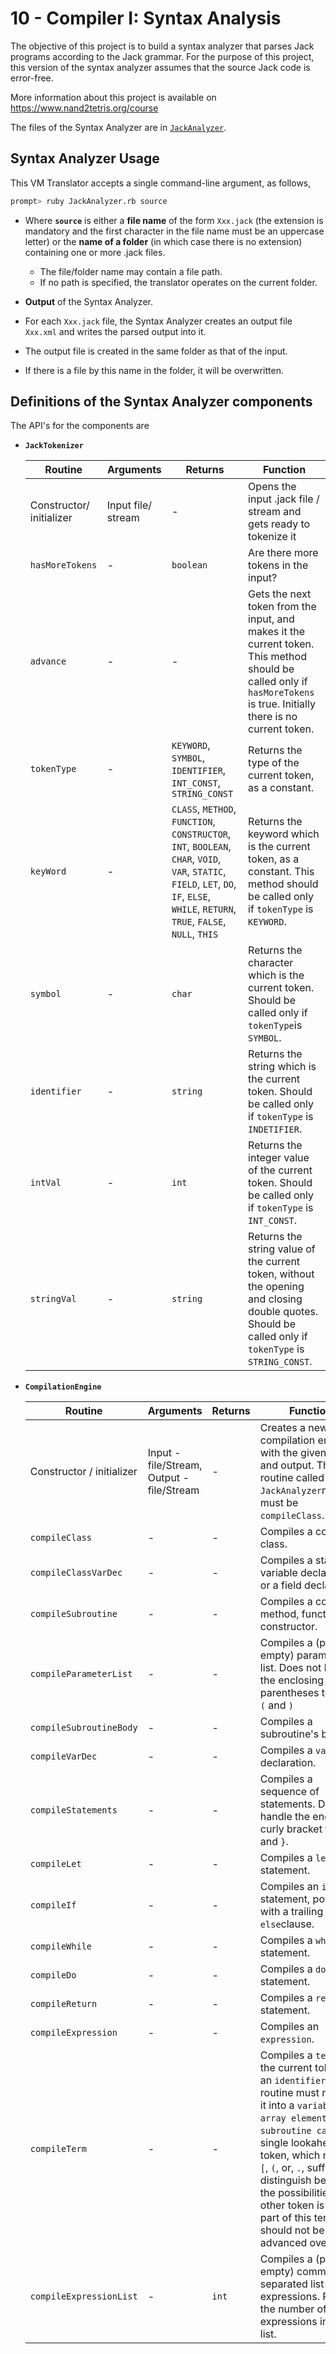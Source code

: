 # 10 - Compiler I: Syntax Analysis

The objective of this project is to build a syntax analyzer that parses Jack programs according to the Jack grammar.
For the purpose of this project, this version of the syntax analyzer assumes that the source Jack code is error-free.

More information about this project is available on https://www.nand2tetris.org/course

The files of the Syntax Analyzer are in [`JackAnalyzer`](https://github.com/gpm22/ossu-projects/tree/main/Nand2Tetris/nand2tetris/projects/10/JackAnalyzer).

## Syntax Analyzer Usage

This VM Translator accepts a single command-line argument, as follows,

  ```bash
  prompt> ruby JackAnalyzer.rb source
  ```

* Where **`source`** is either a **file name** of the form `Xxx.jack` (the extension is mandatory and the first character in the file name must be an uppercase letter) or the **name of a folder** (in which case there is no extension) containing one or more .jack files.

  * The file/folder name may contain a file path.
  * If no path is specified, the translator operates on the current folder.

* **Output** of the Syntax Analyzer.
* For each `Xxx.jack` file, the Syntax Analyzer creates an output file `Xxx.xml` and writes the parsed output into it.
  
* The output file is created in the same folder as that of the input.
  
* If there is a file by this name in the folder, it will be overwritten.


## Definitions of the Syntax Analyzer components

The API's for the components are

* **`JackTokenizer`**

	| Routine                  | Arguments          | Returns                                                      | Function                                                     |
	| ------------------------ | ------------------ | ------------------------------------------------------------ | ------------------------------------------------------------ |
	| Constructor/ initializer | Input file/ stream | -                                                            | Opens the input .jack file / stream and gets ready to tokenize it |
	| `hasMoreTokens`          | -                  | `boolean`                                                    | Are there more tokens in the input?                          |
	| `advance`                | -                  | -                                                            | Gets the next token from the input, and makes it the current token. This method should be called only if `hasMoreTokens` is true. Initially there is no current token. |
	| `tokenType`              | -                  | `KEYWORD`, `SYMBOL`, `IDENTIFIER`, `INT_CONST`, `STRING_CONST` | Returns the type of the current token, as a constant.        |
	| `keyWord`                | -                  | `CLASS`, `METHOD`, `FUNCTION`, `CONSTRUCTOR`, `INT`, `BOOLEAN`, `CHAR`, `VOID`, `VAR`, `STATIC`, `FIELD`, `LET`, `DO`, `IF`, `ELSE`, `WHILE`, `RETURN`, `TRUE`, `FALSE`, `NULL`, `THIS` | Returns the keyword which is the current token, as a constant. This method should be called only if `tokenType` is `KEYWORD`. |
	| `symbol`                 | -                  | `char`                                                       | Returns the character which is the current token. Should be called only if `tokenType`is `SYMBOL`. |
	| `identifier`             | -                  | `string`                                                     | Returns the string which is the current token. Should be called only if `tokenType` is `INDETIFIER`. |
	| `intVal`                 | -                  | `int`                                                        | Returns the integer value of the current token. Should be called only if `tokenType` is `INT_CONST`. |
	| `stringVal`              | -                  | `string`                                                     | Returns the string value of the current token, without the opening and closing double quotes. Should be called only if `tokenType` is `STRING_CONST`. |

* **`CompilationEngine`**

	| Routine                   | Arguments                                 | Returns | Function                                                     |
	| ------------------------- | ----------------------------------------- | ------- | ------------------------------------------------------------ |
	| Constructor / initializer | Input - file/Stream, Output - file/Stream | -       | Creates a new compilation engine with the given input and output. The next routine called (by the `JackAnalyzer`module) must be `compileClass`. |
	| `compileClass`            | -                                         | -       | Compiles a complete class.                                   |
	| `compileClassVarDec`      | -                                         | -       | Compiles a static variable declaration, or a field declaration. |
	| `compileSubroutine`       | -                                         | -       | Compiles a complete method, function or constructor.         |
	| `compileParameterList`    | -                                         | -       | Compiles a (possible empty) parameter list. Does not handle the enclosing parentheses tokens `(` and `)` |
	| `compileSubroutineBody`   | -                                         | -       | Compiles a subroutine's body.                                |
	| `compileVarDec`           | -                                         | -       | Compiles a `var` declaration.                                |
	| `compileStatements`       | -                                         | -       | Compiles a sequence of statements. Does not handle the enclosing curly bracket token `{` and `}`. |
	| `compileLet`              | -                                         | -       | Compiles a `let` statement.                                  |
	| `compileIf`               | -                                         | -       | Compiles an `if` statement, possibly with a trailing `else`clause. |
	| `compileWhile`            | -                                         | -       | Compiles a `while` statement.                                |
	| `compileDo`               | -                                         | -       | Compiles a `do` statement.                                   |
	| `compileReturn`           | -                                         | -       | Compiles a `return` statement.                               |
	| `compileExpression`       | -                                         | -       | Compiles an `expression`.                                    |
	| `compileTerm`             | -                                         | -       | Compiles a `term`. If the current token is an `identifier`, the routine must resolve it into a `variable`, an `array element`, or a `subroutine call`. A single lookahead token, which may be `[`, `(`, or, `.`, suffices to distinguish between the possibilities. Any other token is not part of this term and should not be advanced over. |
	| `compileExpressionList`   | -                                         | `int`   | Compiles a (possible empty) comma-separated list of expressions. Returns the number of expressions in the list. |

